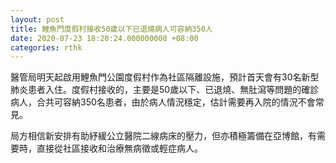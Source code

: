 ```yaml
---
layout: post
title: 鯉魚門度假村接收50歲以下已退燒病人可容納350人
date: 2020-07-23 18:20:24.000000000 +08:00
categories: rthk
---
```


醫管局明天起啟用鯉魚門公園度假村作為社區隔離設施，預計首天會有30名新型肺炎患者入住。度假村接收的，主要是50歲以下、已退燒、無肚瀉等問題的確診病人，合共可容納350名患者，由於病人情況穩定，估計需要再入院的情況不會常見。

局方相信新安排有助紓緩公立醫院二線病床的壓力，但亦積極籌備在亞博館，有需要時，直接從社區接收和治療無病徵或輕症病人。
